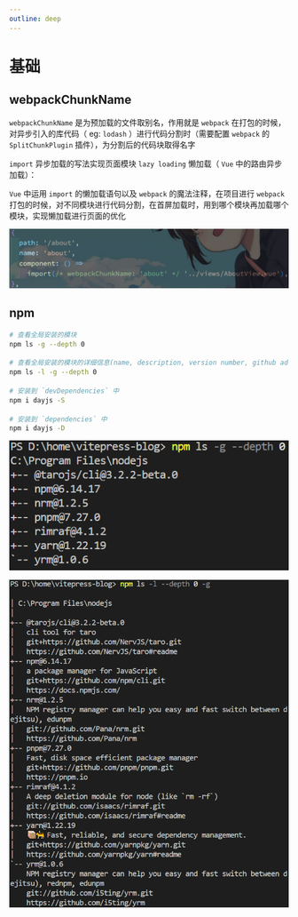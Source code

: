 ```yaml
---
outline: deep
---
```


# 基础

## webpackChunkName

`webpackChunkName` 是为预加载的文件取别名，作用就是 `webpack` 在打包的时候，对异步引入的库代码（ eg: `lodash` ）进行代码分割时（需要配置 `webpack` 的 `SplitChunkPlugin` 插件），为分割后的代码块取得名字

`import` 异步加载的写法实现页面模块 `lazy loading` 懒加载（ `Vue` 中的路由异步加载）：

`Vue` 中运用 `import` 的懒加载语句以及 `webpack` 的魔法注释，在项目进行 `webpack` 打包的时候，对不同模块进行代码分割，在首屏加载时，用到哪个模块再加载哪个模块，实现懒加载进行页面的优化

![webpackChunkName](./images/webpackChunkName.png)

## npm

```sh
# 查看全局安装的模块
npm ls -g --depth 0

# 查看全局安装的模块的详细信息(name, description, version number, github address, official website.)
npm ls -l -g --depth 0

# 安装到 `devDependencies` 中
npm i dayjs -S

# 安装到 `dependencies` 中
npm i dayjs -D
```

![npm-list](./images//npm-list.png)

![npm-list-info](./images/npm-list-info.png)
